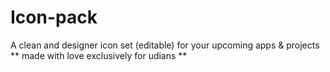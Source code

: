 # Icon-pack
A clean and designer icon set (editable) for your upcoming apps & projects
<br/>** made with love exclusively for udians **
